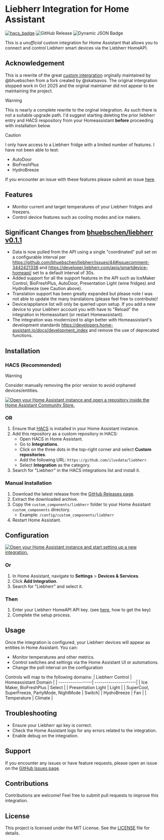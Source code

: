 # Liebherr Integration for Home Assistant

[![hacs_badge](https://img.shields.io/badge/HACS-Custom-orange.svg?style=flat-square&logo=homeassistantcommunitystore)](https://hacs.xyz/)
![GitHub Release](https://img.shields.io/github/v/release/iluvdata/liebherr)
![Dynamic JSON Badge](https://img.shields.io/badge/dynamic/json?url=https%3A%2F%2Fraw.githubusercontent.com%2Filuvdata%2Fliebherr%2Frefs%2Fheads%2Fmain%2Fcustom_components%2Fliebherr%2Fmanifest.json&query=%24.version&prefix=v&label=dev-version&labelColor=orange)

This is a *unofficial* custom integration for Home Assistant that allows you to connect and control Liebherr smart devices via the Liebherr HomeAPI.  

## Acknowledgement
This is a rewrite of the great [custom intergration](https://github.com/bhuebschen/liebherr) orginally maintained by @bhuebschen from a fork created by @skatsavos.  The original intergration stopped work in Oct 2025 and the orginal maintainer did not appear to be maintaining the project.

> [!Warning]
> This is nearly a complete rewrite to the orginal integration.  As such there is not a suitable upgrade path. I'd suggest starting deleting the prior liebherr entry and HACS respository from your Homeassistant **before** proceeding with installation below.

> [!Caution]
> I only have access to a Liebherr fridge with a limited number of features.  I have not been able to test:
> - AutoDoor
> - BioFreshPlus
> - HydroBreeze
>
> If you encounter an issue with these features please submit an issue [here](https://github.com/iluvdata/liebherr/issues).

## Features
- Monitor current and target temperatures of your Liebherr fridges and freezers.
- Control device features such as cooling modes and ice makers.

## Significant Changes from [bhuebschen/liebherr v0.1.1](https://github.com/bhuebschen/liebherr)
- Data is now pulled from the API using a single "coordinated" pull set on a configurable interval per https://github.com/bhuebschen/liebherr/issues/44#issuecomment-3442421338 and https://developer.liebherr.com/apis/smartdevice-homeapi/ set to a default interval of 30s.
- Added support for all the support features in the API such as IceMaker Control, BioFreshPlus, AutoDoor, Presentation Light (wine fridges) and HydroBreeze (see Caution above).
- Translation support has been greatly expanded but please note I was not able to update the many translations (please feel free to contribute)!
- Device/appliance list will only be queried upon setup.  If you add a new device to your Liebherr account you with have to "Reload" the integration in Homeassitant (or restart Homeassistant).
- The integration was modernized to align better with Homeassistant's development standards https://developers.home-assistant.io/docs/development_index and remove the use of deprecated functions.

## Installation

### HACS (Recommended)

> [!Warning]
> Consider manually removing the prior version to avoid orphaned devices/entities.

[![Open your Home Assistant instance and open a repository inside the Home Assistant Community Store.](https://my.home-assistant.io/badges/hacs_repository.svg)](https://my.home-assistant.io/redirect/hacs_repository/?category=custom_respository&owner=iluvdata&repository=liebherr)

### OR

1. Ensure that [HACS](https://hacs.xyz/) is installed in your Home Assistant instance.
2. Add this repository as a custom repository in HACS:
   - Open HACS in Home Assistant.
   - Go to **Integrations**.
   - Click on the three dots in the top-right corner and select **Custom repositories**.
   - Add the following URL: `https://github.com/iluvdata/liebherr`.
   - Select **Integration** as the category.
3. Search for "Liebherr" in the HACS integrations list and install it.


### Manual Installation
1. Download the latest release from the [GitHub Releases page](https://github.com/iluvdata/liebherr/releases).
2. Extract the downloaded archive.
3. Copy the `custom_components/liebherr` folder to your Home Assistant `custom_components` directory.
   - Example: `/config/custom_components/liebherr`
4. Restart Home Assistant.

## Configuration

[![Open your Home Assistant instance and start setting up a new integration.](https://my.home-assistant.io/badges/config_flow_start.svg)](https://my.home-assistant.io/redirect/config_flow_start/?domain=pdf_scrape)

### Or
1. In Home Assistant, navigate to **Settings** > **Devices & Services**.
2. Click **Add Integration**.
3. Search for "Liebherr" and select it.

### Then

1. Enter your Liebherr HomeAPI API key. (see [here](https://developer.liebherr.com/apis/smartdevice-homeapi/), how to get the key)
2. Complete the setup process.

## Usage
Once the integration is configured, your Liebherr devices will appear as entities in Home Assistant. You can:
- Monitor temperatures and other metrics.
- Control switches and settings via the Home Assistant UI or automations.
- Change the poll interval on the configuration

Controls will map to the following domains:
| Liebherr Control | Homeassistant Domain |
| -----------------| ---------------------|
| Ice Maker, BioFreshPlus | Select |
| Presentation Light | Light |
| SuperCool, SuperFreeze, PartyMode, NightMode | Switch|
| HydroBreeze | Fan |
| Temperature | Climate |

## Troubleshooting
- Ensure your Liebherr api key is correct.
- Check the Home Assistant logs for any errors related to the integration.
- Enable debug on the integration.

## Support
If you encounter any issues or have feature requests, please open an issue on the [GitHub Issues page](https://github.com/iluvdata/liebherr/issues).

## Contributions
Contributions are welcome! Feel free to submit pull requests to improve this integration.

## License
This project is licensed under the MIT License. See the [LICENSE](https://github.com/bhuebschen/liebherr/blob/main/LICENSE) file for details.
